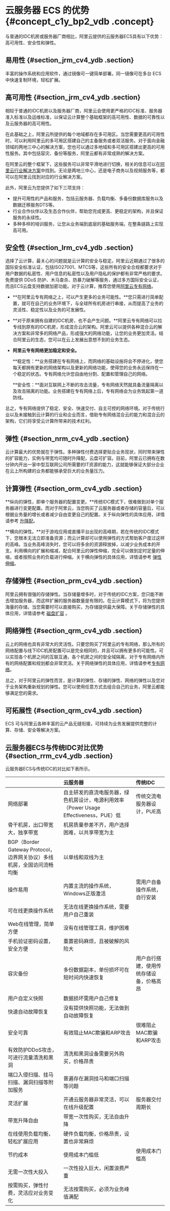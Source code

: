 # 云服务器 ECS 的优势 {#concept_c1y_bp2_vdb .concept}

与普通的IDC机房或服务器厂商相比，阿里云提供的云服务器ECS具有以下优势：高可用性、安全性和弹性。

## 易用性 {#section_jrm_cv4_ydb .section}

丰富的操作系统和应用软件，通过镜像可一键简单部署。同一镜像可在多台 ECS 中快速复制环境，轻松扩展。

## 高可用性 {#section_jrm_cv4_ydb .section}

相较于普通的IDC机房以及服务器厂商，阿里云会使用更严格的IDC标准、服务器准入标准以及运维标准，以保证云计算整个基础框架的高可用性、数据的可靠性以及云服务器的高可用性。

在此基础之上，阿里云所提供的每个地域都存在多可用区。当您需要更高的可用性时，可以利用阿里云的多可用区搭建自己的主备服务或者双活服务。对于面向金融领域的两地三中心的解决方案，您也可以通过多地域和多可用区搭建出更高的可用性服务。其中包括容灾、备份等服务，阿里云都有非常成熟的解决方案。

在阿里云的整个框架下，这些服务可以非常平滑地进行切换，相关的信息可以在[阿里云行业解决方案](https://www.alibabacloud.com/zh/solutions/gaming)中找到。无论是两地三中心，还是电子商务以及视频服务等，都可以在阿里云找到对应的行业解决方案。

此外，阿里云为您提供了如下三项支持：

-   提升可用性的产品和服务，包括云服务器、负载均衡、多备份数据库服务以及数据迁移服务DTS等。
-   行业合作伙伴以及生态合作伙伴，帮助您完成更高、更稳定的架构，并且保证服务的永续性。
-   多种多样的培训服务，让您从业务端到底层的基础服务端，在整条链路上实现高可用。

## 安全性 {#section_lrm_cv4_ydb .section}

选择了云计算，最关心的问题就是云计算的安全与稳定。阿里云近期通过了很多的国际安全标准认证，包括ISO27001、MTCS等，这些所有的安全合规都要求对于用户数据的私密性、用户信息的私密性以及用户隐私的保护都有非常严格的要求。免费提供 DDoS 防护、木马查杀、防暴力破解等服务，通过多方国际安全认证，而且ECS云盘支持数据加密功能。对于云计算，推荐您使用[阿里云专有网络](https://www.alibabacloud.com/help/zh/product/27706.htm)。

-   **在阿里云专有网络之上，可以产生更多的业务可能性。**您只需进行简单配置，就可在自己的业务环境下，与全球所有机房进行串接，从而提高了业务的灵活性、稳定性以及业务的可发展性。

-   **对于原来拥有自建的IDC机房，也不会产生问题。**阿里云专有网络可以拉专线到原有的IDC机房，形成混合云的架构。阿里云可以提供各种混合云的解决方案和非常多的网络产品，形成强大的网络功能，让您的业务更加灵活。结合阿里云的生态，您可以在云上发展出意想不到的业务生态。

-   **阿里云专有网络更加稳定和安全。**

    **稳定性：**业务搭建在专有网络上，而网络的基础设施将会不停进化，使您每天都拥有更新的网络架构以及更新的网络功能，使得您的业务永远保持在一个稳定的状态。专有网络允许您自由地分割、配置和管理自己的网络。

    **安全性：**面对互联网上不断的攻击流量，专有网络天然就具备流量隔离以及攻击隔离的功能。业务搭建在专有网络上后，专有网络会为业务筑起第一道防线。


总之，专有网络提供了稳定、安全、快速交付、自主可控的网络环境。对于传统行业以及未接触到云计算的行业和企业而言，借助专有网络混合云的能力和混合云的架构，它们将享受云计算所带来的技术红利。

## 弹性 {#section_nrm_cv4_ydb .section}

云计算最大的优势就在于弹性。多种弹性付费选择更贴合业务现状，同时带来弹性的扩容能力，实例与带宽均可随时升降配，云盘可扩容。目前，阿里云已拥有在数分钟内开出一家中型互联网公司所需要的IT资源的能力，这就能够保证大部分企业在云上所构建的业务都能够承受巨大的业务量压力。

## 计算弹性 {#section_orm_cv4_ydb .section}

**纵向的弹性，即单个服务器的配置变更。**传统IDC模式下，很难做到对单个服务器进行变更配置。而对于阿里云，当您购买了云服务器或者存储的容量后，可以根据业务量的增长或者减少自由变更自己的配置。关于纵向弹性的具体应用，详情请参考 [升降配](../../../../intl.zh-CN/用户指南/实例/升降配.md#)。

**横向的弹性。**对于游戏应用或直播平台出现的高峰期，若在传统的IDC模式下，您根本无法立即准备资源；而云计算却可以使用弹性的方式帮助客户度过这样的高峰。当业务高峰消失时，您可以将多余的资源释放掉，以减少业务成本的开支。利用横向的扩展和缩减，配合阿里云的弹性伸缩，完全可以做到定时定量的伸缩，或者按照业务的负载进行伸缩。关于横向弹性的具体应用，详情请参考 [弹性伸缩](https://www.alibabacloud.com/help/zh/doc-detail/25857.htm?spm=a2c63.p38356.a3.4.290d241cM77MOY)。

## 存储弹性 {#section_prm_cv4_ydb .section}

阿里云拥有很强的存储弹性。当存储量增多时，对于传统的IDC方案，您只能不断去增加服务器，而这样扩展的服务器数量是有限的。在云计算模式下，将为您提供海量的存储，当您需要时可以直接购买，为存储提供最大保障。关于存储弹性的具体应用，详情请参考 [磁盘扩容](../../../../intl.zh-CN/用户指南/云盘/扩容云盘.md#) 。

## 网络弹性 {#section_qrm_cv4_ydb .section}

云上的网络也具有非常大的灵活性。只要您购买了阿里云的专有网络，那么所有的网络配置与线下IDC机房配置可以是完全相同的，并且可以拥有更多的可能性。可以实现各个机房之间的互联互通，各个机房之间的安全域隔离，对于专有网络内所有的网络配置和规划都会非常灵活。关于网络弹性的具体应用，详情请参考[专有网络](https://www.alibabacloud.com/help/zh/product/27706.htm)。

总之，对于阿里云的弹性而言，是计算的弹性、存储的弹性、网络的弹性以及您对于业务架构重新规划的弹性。您可以使用任意方式去组合自己的业务，阿里云都能够满足您的需求。

## 可拓展性 {#section_qrm_cv4_ydb .section}
ECS 可与阿里云各种丰富的云产品无缝衔接，可持续为业务发展提供完整的计算、存储、安全等解决方案。

## 云服务器ECS与传统IDC对比优势 {#section_rrm_cv4_ydb .section}

云服务器ECS与传统IDC的对比如下表所示。

| |云服务器|传统IDC|
|:-|:---|:----|
|网络部署|自主研发的直流电服务器，绿色机房设计，电源利用效率（Power Usage Effectiveness，PUE）低|传统交流电服务器设计，PUE高|
|骨干机房，出口带宽大，独享带宽|机房质量参差不齐，用户选择困难，以共享带宽为主|
|BGP（Border Gateway Protocol，边界网关协议）多线机房，全国访问流畅均衡|以单线和双线为主|
|操作易用|内置主流的操作系统，Windows正版激活|需用户自备操作系统，自行安装|
|可在线更换操作系统|无法在线更换操作系统，需要用户自己重装|
|Web在线管理，简单方便|没有在线管理工具，维护困难|
|手机验证密码设置，安全方便|重置密码麻烦，且被破解的风险大|
|容灾备份|多份数据副本，单份损坏可在短时间内快速恢复|用户自行搭建，使用传统存储设备，价格高昂|
|用户自定义快照|数据损坏需用户自己修复|
|快速自动故障恢复|没有提供快照功能，无法做到自动故障恢复|
|安全可靠|有效阻止MAC欺骗和ARP攻击|很难阻止MAC欺骗和ARP攻击|
|有效防护DDoS攻击，可进行流量清洗和黑洞|清洗和黑洞设备需要另外购买，价格昂贵|
|端口入侵扫描、挂马扫描、漏洞扫描等附加服务|普遍存在漏洞挂马和端口扫描等问题|
|灵活扩展|开通云服务器非常灵活，可以在线升级配置|服务器交付周期长|
|带宽升降自由|带宽一次性购买，无法自由升降|
|在线使用负载均衡，轻松扩展应用|硬件负载均衡，价格昂贵，设置也非常麻烦|
|节约成本|使用成本门槛低|使用成本门槛高|
|无需一次性大投入|一次性投入巨大，闲置浪费严重|
|按需购买，弹性付费，灵活应对业务变化|无法按需购买，必须为业务峰值满配|

